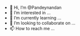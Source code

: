 - 👋 Hi, I’m @Pandeynandan
- 👀 I’m interested in ...
- 🌱 I’m currently learning ...
- 💞️ I’m looking to collaborate on ...
- 📫 How to reach me ...

<!---
Pandeynandan/Pandeynandan is a ✨ special ✨ repository because its `README.md` (this file) appears on your GitHub profile.
You can click the Preview link to take a look at your changes.
--->
